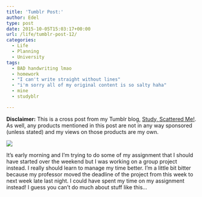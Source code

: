 ```yaml
---
title: 'Tumblr Post:'
author: Edel
type: post
date: 2015-10-05T15:03:17+00:00
url: /life/tumblr-post-12/
categories:
  - Life
  - Planning
  - University
tags:
  - BAD handwriting lmao
  - homework
  - "I can't write straight without lines"
  - "i'm sorry all of my original content is so salty haha"
  - mine
  - studyblr

---
```

**Disclaimer:** This is a cross post from my Tumblr blog, [Study, Scattered Me!][1]. As well, any products mentioned in this post are not in any way sponsored (unless stated) and my views on those products are my own.

![][2]

It’s early morning and I’m trying to do some of my assignment that I should have started over the weekend but I was working on a group project instead. I really should learn to manage my time better. I’m a little bit bitter because my professor moved the deadline of the project from this week to next week late last night. I could have spent my time on my assignment instead! I guess you can’t do much about stuff like this…

<ol class="footnote">
</ol>

 [1]: http://ift.tt/1WuOkm4
 [2]: http://ift.tt/1PeYLr3